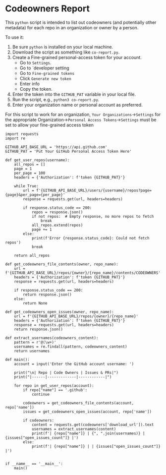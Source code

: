 # Codeowners Report

This `python` script is intended to list out codeowners (and potentially other metadata) for each repo in an organization or owner by a person.

To use it:

1. Be sure `python` is installed on your local machine.
2. Download the script as something like `co-report.py`.
3. Create a Fine-grained personal-access token for your account.
   * Go to `Settings`.
   * Go to `developer setting
   * Go to `Fine-grained tokens`
   * Click `Generate new token`
   * Enter info
   * Copy the token.
4. Enter the token into the `GITHUB_PAT` variable in your local file.
5. Run the script, e.g., `python3 co-report.py`.
6. Enter your organization name or personal account as preferred.

For this script to work for an organization, `Your Organizations`->`Settings` for the appropriate Organization->`Personal Access Tokens`->`Settings` must be set to allow your fine-grained access token

```
import requests
import re

GITHUB_API_BASE_URL = 'https://api.github.com'
GITHUB_PAT = 'Put Your GitHub Personal Access Token Here'

def get_user_repos(username):
    all_repos = []
    page = 1
    per_page = 100
    headers = {'Authorization': f'token {GITHUB_PAT}'}

    while True:
        url = f'{GITHUB_API_BASE_URL}/users/{username}/repos?page={page}&per_page={per_page}'
        response = requests.get(url, headers=headers)

        if response.status_code == 200:
            repos = response.json()
            if not repos:  # Empty response, no more repos to fetch
                break
            all_repos.extend(repos)
            page += 1
        else:
            print(f'Error {response.status_code}: Could not fetch repos')
            break

    return all_repos

def get_codeowners_file_contents(owner, repo_name):
    url = f'{GITHUB_API_BASE_URL}/repos/{owner}/{repo_name}/contents/CODEOWNERS'
    headers = {'Authorization': f'token {GITHUB_PAT}'}
    response = requests.get(url, headers=headers)

    if response.status_code == 200:
        return response.json()
    else:
        return None

def get_codeowners_open_issues(owner, repo_name):
    url = f'{GITHUB_API_BASE_URL}/repos/{owner}/{repo_name}'
    headers = {'Authorization': f'token {GITHUB_PAT}'}
    response = requests.get(url, headers=headers)
    return response.json()

def extract_usernames(codeowners_content):
    pattern = r'@(\w+)'
    usernames = re.findall(pattern, codeowners_content)
    return usernames

def main():
    account = input('Enter the GitHub account username: ')

    print("\n| Repo | Code Owners | Issues & PRs|")
    print("|------|-------------|------------|")

    for repo in get_user_repos(account):
        if repo["name"] == '.github':
            continue

        codeowners = get_codeowners_file_contents(account, repo['name'])
        issues = get_codeowners_open_issues(account, repo['name'])

        if codeowners:
            content = requests.get(codeowners['download_url']).text
            usernames = extract_usernames(content)
            print(f'| {repo["name"]} | {", ".join(usernames)} | {issues["open_issues_count"]} |')
        else:
            print(f'| {repo["name"]} | | {issues["open_issues_count"]} |')


if __name__ == '__main__':
    main()

```
